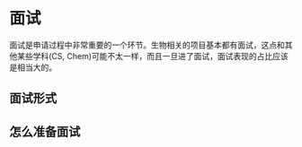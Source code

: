 # 面试
面试是申请过程中非常重要的一个环节。生物相关的项目基本都有面试，这点和其他某些学科(CS, Chem)可能不太一样，而且一旦进了面试，面试表现的占比应该是相当大的。
## 面试形式


## 怎么准备面试